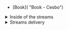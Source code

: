 - [Book]( "Book - Cesbo")

<details>
<summary>Inside of the streams</summary>

- [MPEG-TS](packets/mpegts.md "MPEG-TS - Book - Cesbo")
- [Video Encoding](packets/video.md "Video Encoding - Book - Cesbo")
- [Audio Encoding](packets/audio.md "Audio Encoding - Book - Cesbo")

</details>

<details>
<summary>Streams delivery</summary>

</details>
